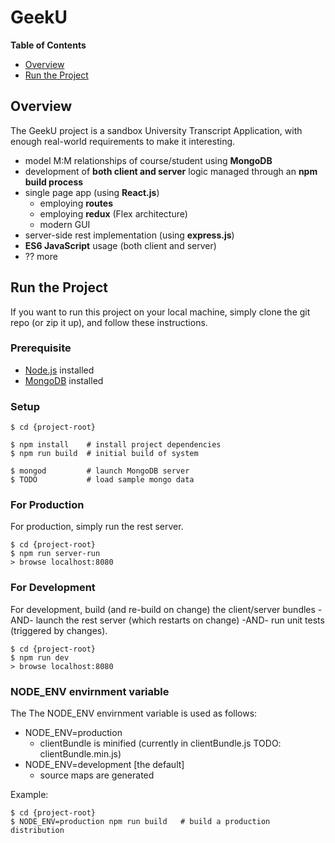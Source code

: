 # GeekU

**Table of Contents**

- [Overview](#overview)
- [Run the Project](#run-the-project)


## Overview

The GeekU project is a sandbox University Transcript Application, with
enough real-world requirements to make it interesting.

- model M:M relationships of course/student using **MongoDB**
- development of **both client and server** logic managed through an **npm
  build process**
- single page app (using **React.js**)
  * employing **routes**
  * employing **redux** (Flex architecture)
  * modern GUI
- server-side rest implementation (using **express.js**)
- **ES6 JavaScript** usage (both client and server)
- ?? more


## Run the Project

If you want to run this project on your local machine, simply clone
the git repo (or zip it up), and follow these instructions.

### Prerequisite

- [Node.js](https://nodejs.org/) installed
- [MongoDB](https://www.mongodb.org/) installed


### Setup

```
$ cd {project-root}

$ npm install    # install project dependencies
$ npm run build  # initial build of system

$ mongod         # launch MongoDB server
$ TODO           # load sample mongo data
```

### For Production

For production, simply run the rest server.

```
$ cd {project-root}
$ npm run server-run
> browse localhost:8080
```

### For Development

For development, build (and re-build on change) the client/server
bundles -AND- launch the rest server (which restarts on change) -AND-
run unit tests (triggered by changes).

```
$ cd {project-root}
$ npm run dev
> browse localhost:8080
```

### NODE_ENV envirnment variable

The The NODE_ENV envirnment variable is used as follows:
- NODE_ENV=production
  * clientBundle is minified (currently in clientBundle.js TODO: clientBundle.min.js)
- NODE_ENV=development [the default]
  * source maps are generated

Example: 

```
$ cd {project-root}
$ NODE_ENV=production npm run build   # build a production distribution
```

